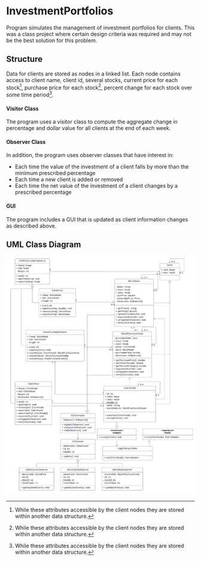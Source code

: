 # InvestmentPortfolios

Program simulates the management of investment portfolios for clients. This was a class project where certain design criteria was required and may not be the best solution for this problem.

## Structure
Data for clients are stored as nodes in a linked list. Each node contains access to client name, client id, several stocks, current price for each stock[^1], purchase price for each stock[^1], percent change for each stock over some time period[^1]. 

#### Visitor Class
The program uses a visitor class to compute the aggregate change in percentage and dollar value for all clients at the end of each week. 

#### Observer Class
In addition, the program uses observer classes that have interest in:

- Each time the value of the investment of a client falls by more than the minimum prescribed percentage
- Each time a new client is added or removed
- Each time the net value of the investment of a client changes by a prescribed percentage
 
#### GUI
The program includes a GUI that is updated as client information changes as described above.

## UML Class Diagram
![UML Class Diagram of Project](UMLClassDiagram.png)

[^1]: While these attributes  accessible by the client nodes they are stored within another data structure.